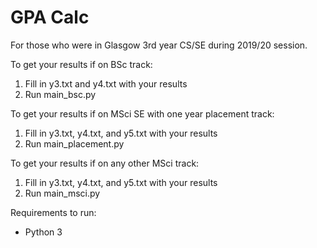 # GPA Calc

For those who were in Glasgow 3rd year CS/SE during 2019/20 session.

To get your results if on BSc track:
1) Fill in y3.txt and y4.txt with your results
2) Run main_bsc.py

To get your results if on MSci SE with one year placement track:
1) Fill in y3.txt, y4.txt, and y5.txt with your results
2) Run main_placement.py

To get your results if on any other MSci track: 
1) Fill in y3.txt, y4.txt, and y5.txt with your results
2) Run main_msci.py

Requirements to run:
* Python 3